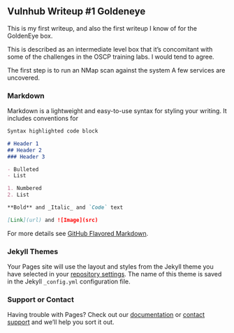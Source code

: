 ## Vulnhub Writeup #1 Goldeneye

This is my first writeup, and also the first writeup I know of for the GoldenEye box.

This is described as an intermediate level box that it’s concomitant with some of the challenges in the OSCP training labs. I would tend to agree.

The first step is to run an NMap scan against the system
A few services are uncovered.


### Markdown

Markdown is a lightweight and easy-to-use syntax for styling your writing. It includes conventions for

```markdown
Syntax highlighted code block

# Header 1
## Header 2
### Header 3

- Bulleted
- List

1. Numbered
2. List

**Bold** and _Italic_ and `Code` text

[Link](url) and ![Image](src)
```

For more details see [GitHub Flavored Markdown](https://guides.github.com/features/mastering-markdown/).

### Jekyll Themes

Your Pages site will use the layout and styles from the Jekyll theme you have selected in your [repository settings](https://github.com/PortWhisperer/CTFWriteups/settings). The name of this theme is saved in the Jekyll `_config.yml` configuration file.

### Support or Contact

Having trouble with Pages? Check out our [documentation](https://help.github.com/categories/github-pages-basics/) or [contact support](https://github.com/contact) and we’ll help you sort it out.
